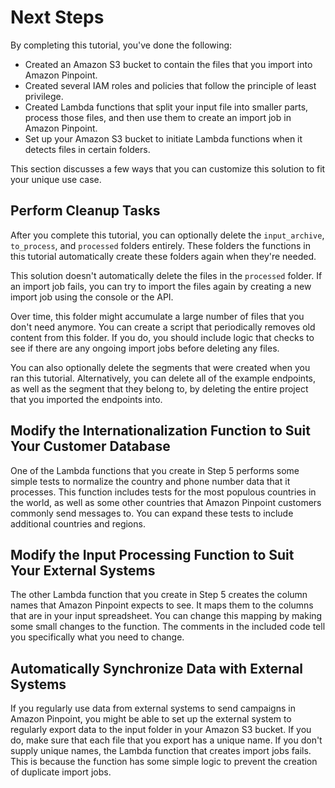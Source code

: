 # Next Steps<a name="tutorials-importing-data-next-steps"></a>

By completing this tutorial, you've done the following:
+ Created an Amazon S3 bucket to contain the files that you import into Amazon Pinpoint\.
+ Created several IAM roles and policies that follow the principle of least privilege\.
+ Created Lambda functions that split your input file into smaller parts, process those files, and then use them to create an import job in Amazon Pinpoint\.
+ Set up your Amazon S3 bucket to initiate Lambda functions when it detects files in certain folders\.

This section discusses a few ways that you can customize this solution to fit your unique use case\.

## Perform Cleanup Tasks<a name="tutorials-importing-data-next-steps-cleanup"></a>

After you complete this tutorial, you can optionally delete the `input_archive`, `to_process`, and `processed` folders entirely\. These folders the functions in this tutorial automatically create these folders again when they're needed\.

This solution doesn't automatically delete the files in the `processed` folder\. If an import job fails, you can try to import the files again by creating a new import job using the console or the API\.

Over time, this folder might accumulate a large number of files that you don't need anymore\. You can create a script that periodically removes old content from this folder\. If you do, you should include logic that checks to see if there are any ongoing import jobs before deleting any files\.

You can also optionally delete the segments that were created when you ran this tutorial\. Alternatively, you can delete all of the example endpoints, as well as the segment that they belong to, by deleting the entire project that you imported the endpoints into\.

## Modify the Internationalization Function to Suit Your Customer Database<a name="tutorials-importing-data-next-steps-internationalization"></a>

One of the Lambda functions that you create in Step 5 performs some simple tests to normalize the country and phone number data that it processes\. This function includes tests for the most populous countries in the world, as well as some other countries that Amazon Pinpoint customers commonly send messages to\. You can expand these tests to include additional countries and regions\.

## Modify the Input Processing Function to Suit Your External Systems<a name="tutorials-importing-data-next-steps-map-columns"></a>

The other Lambda function that you create in Step 5 creates the column names that Amazon Pinpoint expects to see\. It maps them to the columns that are in your input spreadsheet\. You can change this mapping by making some small changes to the function\. The comments in the included code tell you specifically what you need to change\.

## Automatically Synchronize Data with External Systems<a name="tutorials-importing-data-next-steps-sync"></a>

If you regularly use data from external systems to send campaigns in Amazon Pinpoint, you might be able to set up the external system to regularly export data to the input folder in your Amazon S3 bucket\. If you do, make sure that each file that you export has a unique name\. If you don't supply unique names, the Lambda function that creates import jobs fails\. This is because the function has some simple logic to prevent the creation of duplicate import jobs\.